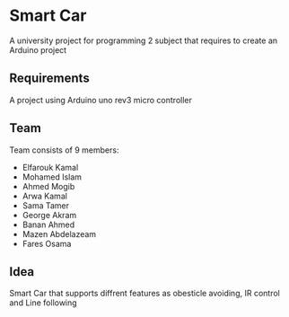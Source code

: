 # Smart Car
A university project for programming 2 subject that requires to create an Arduino project 
## Requirements
A project using Arduino uno rev3 micro controller
## Team
Team consists of 9 members:
- Elfarouk Kamal
- Mohamed Islam
- Ahmed Mogib
- Arwa Kamal
- Sama Tamer
- George Akram
- Banan Ahmed
- Mazen Abdelazeam
- Fares Osama
## Idea
Smart Car that supports diffrent features as obesticle avoiding, IR control and Line following
